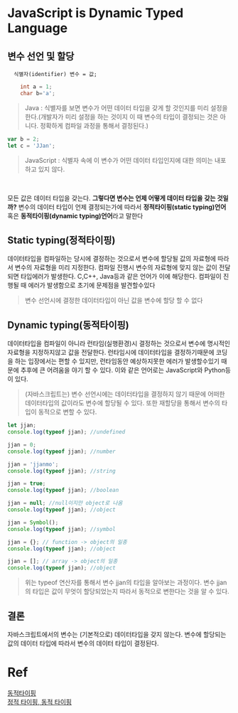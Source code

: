 # JavaScript is Dynamic Typed Language

## 변수 선언 및 할당

```
  식별자(identifier) 변수 = 값;
```

```java
    int a = 1;
    char b='a';
```

> Java : 식별자를 보면 변수가 어떤 데이터 타입을 갖게 할 것인지를 미리 설정을 한다.(개발자가 미리 설정을 하는 것이지 이 때 변수의 타입이 결정되는 것은 아니다. 정확하게 컴파일 과정을 통해서 결정된다.)

```javascript
var b = 2;
let c = 'JJan';
```

> JavaScript : 식별자 속에 이 변수가 어떤 데이터 타입인지에 대한 의미는 내포하고 있지 않다.

<br>

모든 값은 데이터 타입을 갖는다. **그렇다면 변수는 언제 어떻게 데이터 타입을 갖는 것일까?** 변수의 데이터 타입이 언제 결정되는가에 따라서 **정적타이핑(static typing)언어** 혹은 **동적타이핑(dynamic typing)언어**라고 말한다

## Static typing(정적타이핑)

데이터타입을 컴파일하는 당시에 결정하는 것으로서 변수에 할당될 값의 자료형에 따라서 변수의 자료형을 미리 지정한다. 컴파일 진행시 변수의 자료형에 맞지 않는 값이 전달되면 타입에러가 발생한다. C,C++, Java등과 같은 언어가 이에 해당한다. 컴파일이 진행될 때 에러가 발생함으로 초기에 문제점을 발견할수있다

> 변수 선언시에 결정한 데이터타입이 아닌 값을 변수에 할당 할 수 없다

## Dynamic typing(동적타이핑)

데이터타입을 컴파일이 아니라 런타임(실행환경)시 결정하는 것으로서 변수에 명시적인 자료형을 지정하지않고 값을 전달한다. 런타임시에 데이터타입을 결정하기때문에 코딩을 하는 입장에서는 편할 수 있지만, 런타임동안 예상하지못한 에러가 발생할수있기 때문에 추후에 큰 어려움을 야기 할 수 있다. 이와 같은 언어로는 JavaScript와 Python등이 있다.

> (자바스크립트는) 변수 선언시에는 데이터타입을 결정하지 않기 때문에 어떠한 데이터타입의 값이라도 변수에 할당될 수 있다. 또한 재할당을 통해서 변수의 타입이 동적으로 변할 수 있다.

```javascript
let jjan;
console.log(typeof jjan); //undefined

jjan = 0;
console.log(typeof jjan); //number

jjan = 'jjanmo';
console.log(typeof jjan); //string

jjan = true;
console.log(typeof jjan); //boolean

jjan = null; //null이지만 object로 나옴
console.log(typeof jjan); //object

jjan = Symbol();
console.log(typeof jjan); //symbol

jjan = {}; // function -> object의 일종
console.log(typeof jjan); //object

jjan = []; // array -> object의 일종
console.log(typeof jjan); //object
```

> 위는 typeof 연산자를 통해서 변수 jjan의 타입을 알아보는 과정이다. 변수 jjan의 타입은 값이 무엇이 할당되었는지 따라서 동적으로 변한다는 것을 알 수 있다.

## 결론

자바스크립트에서의 변수는 (기본적으로) 데이터타입을 갖지 않는다.
변수에 할당되는 값의 데이터 타입에 따라서 변수의 데이터 타입이 결정된다.

# Ref

[동적타이핑](https://www.youtube.com/watch?v=Q1r-AwnwSFE&list=PLkNVwwEe58DiinhXMEGJaEh8RaxkvSMDj&index=7&t=29s)<br>
[정적 타이핑, 동적 타이핑](http://blog.naver.com/PostView.nhn?blogId=thnam91&logNo=220992328516&parentCategoryNo=&categoryNo=7&viewDate=&isShowPopularPosts=true&from=search)
